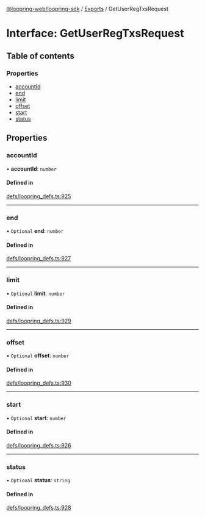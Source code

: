 [@loopring-web/loopring-sdk](../README.md) / [Exports](../modules.md) / GetUserRegTxsRequest

# Interface: GetUserRegTxsRequest

## Table of contents

### Properties

- [accountId](GetUserRegTxsRequest.md#accountid)
- [end](GetUserRegTxsRequest.md#end)
- [limit](GetUserRegTxsRequest.md#limit)
- [offset](GetUserRegTxsRequest.md#offset)
- [start](GetUserRegTxsRequest.md#start)
- [status](GetUserRegTxsRequest.md#status)

## Properties

### accountId

• **accountId**: `number`

#### Defined in

[defs/loopring_defs.ts:925](https://github.com/Loopring/loopring_sdk/blob/fd60be9/src/defs/loopring_defs.ts#L925)

___

### end

• `Optional` **end**: `number`

#### Defined in

[defs/loopring_defs.ts:927](https://github.com/Loopring/loopring_sdk/blob/fd60be9/src/defs/loopring_defs.ts#L927)

___

### limit

• `Optional` **limit**: `number`

#### Defined in

[defs/loopring_defs.ts:929](https://github.com/Loopring/loopring_sdk/blob/fd60be9/src/defs/loopring_defs.ts#L929)

___

### offset

• `Optional` **offset**: `number`

#### Defined in

[defs/loopring_defs.ts:930](https://github.com/Loopring/loopring_sdk/blob/fd60be9/src/defs/loopring_defs.ts#L930)

___

### start

• `Optional` **start**: `number`

#### Defined in

[defs/loopring_defs.ts:926](https://github.com/Loopring/loopring_sdk/blob/fd60be9/src/defs/loopring_defs.ts#L926)

___

### status

• `Optional` **status**: `string`

#### Defined in

[defs/loopring_defs.ts:928](https://github.com/Loopring/loopring_sdk/blob/fd60be9/src/defs/loopring_defs.ts#L928)
